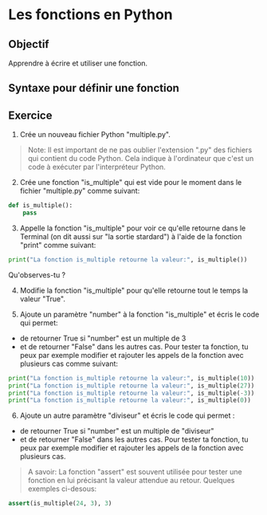 # Les fonctions en Python

## Objectif
Apprendre à écrire et utiliser une fonction.

## Syntaxe pour définir une fonction



## Exercice
1. Crée un nouveau fichier Python "multiple.py". 
> Note: Il est important de ne pas oublier l'extension ".py" des fichiers qui contient du code Python. Cela indique à l'ordinateur que c'est un code à exécuter par l'interpréteur Python.

2. Crée une fonction "is_multiple" qui est vide pour le moment dans le fichier "multiple.py" comme suivant:
```python 
def is_multiple(): 
    pass
```

3. Appelle la fonction "is_multiple" pour voir ce qu'elle retourne dans le Terminal (on dit aussi sur "la sortie stardard") à l'aide de la fonction "print" comme suivant:
```python
print("La fonction is_multiple retourne la valeur:", is_multiple())
```
Qu'observes-tu ?

4. Modifie la fonction "is_multiple" pour qu'elle retourne tout le temps la valeur "True".

5. Ajoute un paramètre "number" à la fonction "is_multiple" et écris le code qui permet:
- de retourner True si "number" est un multiple de 3 
- et de retourner "False" dans les autres cas. Pour tester ta fonction, tu peux par exemple modifier et rajouter les appels de la fonction avec plusieurs cas comme suivant:

```python
print("La fonction is_multiple retourne la valeur:", is_multiple(10))
print("La fonction is_multiple retourne la valeur:", is_multiple(27))
print("La fonction is_multiple retourne la valeur:", is_multiple(-3))
print("La fonction is_multiple retourne la valeur:", is_multiple(0))
```

6. Ajoute un autre paramètre "diviseur" et écris le code qui permet :
- de retourner True si "number" est un multiple de "diviseur"
- et de retourner "False" dans les autres cas. Pour tester ta fonction, tu peux par exemple modifier et rajouter les appels de la fonction avec plusieurs cas.

> A savoir: La fonction "assert" est souvent utilisée pour tester une fonction en lui précisant la valeur attendue au retour. Quelques exemples ci-desous:
```python
assert(is_multiple(24, 3), 3)
``` 